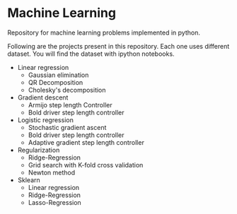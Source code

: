 # Machine Learning
Repository for machine learning problems implemented in python.

Following are the projects present in this repository. Each one uses different dataset. You will find the dataset with ipython notebooks.
* Linear regression
  * Gaussian elimination
  * QR Decomposition
  * Cholesky's decomposition
* Gradient descent
  * Armijo step length Controller
  * Bold driver step length controller
* Logistic regression
  * Stochastic gradient ascent
  * Bold driver step length controller
  * Adaptive gradient step length controller
* Regularization
  * Ridge-Regression
  * Grid search with K-fold cross validation
  * Newton method
* Sklearn
  * Linear regression
  * Ridge-Regression
  * Lasso-Regression
